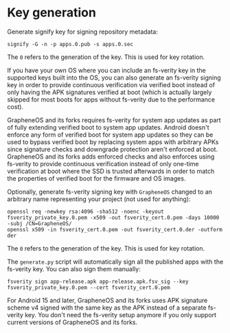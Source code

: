 # Key generation

Generate signify key for signing repository metadata:

    signify -G -n -p apps.0.pub -s apps.0.sec

The `0` refers to the generation of the key. This is used for key rotation.

If you have your own OS where you can include an fs-verity key in the supported
keys built into the OS, you can also generate an fs-verity signing key in order
to provide continuous verification via verified boot instead of only having the
APK signatures verified at boot (which is actually largely skipped for most
boots for apps without fs-verity due to the performance cost).

GrapheneOS and its forks requires fs-verity for system app updates as part of fully
extending verified boot to system app updates. Android doesn't enforce any
form of verified boot for system app updates so they can be used to bypass
verified boot by replacing system apps with arbitrary APKs since signature
checks and downgrade protection aren't enforced at boot. GrapheneOS and its forks adds
enforced checks and also enforces using fs-verity to provide continuous
verification instead of only one-time verification at boot where the SSD is
trusted afterwards in order to match the properties of verified boot for the
firmware and OS images.

Optionally, generate fs-verity signing key with `GrapheneOS` changed to an
arbitrary name representing your project (not used for anything):

    openssl req -newkey rsa:4096 -sha512 -noenc -keyout fsverity_private_key.0.pem -x509 -out fsverity_cert.0.pem -days 10000 -subj /CN=GrapheneOS/
    openssl x509 -in fsverity_cert.0.pem -out fsverity_cert.0.der -outform der

The `0` refers to the generation of the key. This is used for key rotation.

The `generate.py` script will automatically sign all the published apps with
the fs-verity key. You can also sign them manually:

    fsverity sign app-release.apk app-release.apk.fsv_sig --key fsverity_private_key.0.pem --cert fsverity_cert.0.pem

For Android 15 and later, GrapheneOS and its forks uses APK signature scheme v4 signed with
the same key as the APK instead of a separate fs-verity key. You don't need the
fs-verity setup anymore if you only support current versions of GrapheneOS and its forks.
